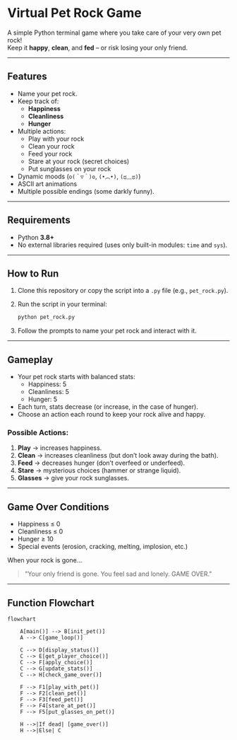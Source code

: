 # Virtual Pet Rock Game

A simple Python terminal game where you take care of your very own pet rock!  
Keep it **happy**, **clean**, and **fed** – or risk losing your only friend.  

---

## Features
- Name your pet rock.
- Keep track of:
  - **Happiness**
  - **Cleanliness**
  - **Hunger**
- Multiple actions:
  - Play with your rock
  - Clean your rock
  - Feed your rock
  - Stare at your rock (secret choices)
  - Put sunglasses on your rock
- Dynamic moods (`o(＾▽＾)o`, `(•︵•)`, `(ಥ﹏ಥ)`)
- ASCII art animations
- Multiple possible endings (some darkly funny).

---

## Requirements
- Python **3.8+**
- No external libraries required (uses only built-in modules: `time` and `sys`).

---

## How to Run
1. Clone this repository or copy the script into a `.py` file (e.g., `pet_rock.py`).
2. Run the script in your terminal:

   ```bash
   python pet_rock.py
   ```

3. Follow the prompts to name your pet rock and interact with it.

---

## Gameplay
- Your pet rock starts with balanced stats:
  - Happiness: 5  
  - Cleanliness: 5  
  - Hunger: 5  
- Each turn, stats decrease (or increase, in the case of hunger).
- Choose an action each round to keep your rock alive and happy.  

### Possible Actions:
1. **Play** → increases happiness.  
2. **Clean** → increases cleanliness (but don’t look away during the bath).  
3. **Feed** → decreases hunger (don’t overfeed or underfeed).  
4. **Stare** → mysterious choices (hammer or strange liquid).  
5. **Glasses** → give your rock sunglasses.  

---

## Game Over Conditions
- Happiness ≤ 0  
- Cleanliness ≤ 0  
- Hunger ≥ 10  
- Special events (erosion, cracking, melting, implosion, etc.)  

When your rock is gone…  
> "Your only friend is gone. You feel sad and lonely. GAME OVER."  

---

## Function Flowchart

```mermaid
flowchart

    A[main()] --> B[init_pet()]
    A --> C[game_loop()]
    
    C --> D[display_status()]
    C --> E[get_player_choice()]
    C --> F[apply_choice()]
    C --> G[update_stats()]
    C --> H[check_game_over()]
    
    F --> F1[play_with_pet()]
    F --> F2[clean_pet()]
    F --> F3[feed_pet()]
    F --> F4[stare_at_pet()]
    F --> F5[put_glasses_on_pet()]
    
    H -->|If dead| [game_over()]
    H -->|Else| C
```
